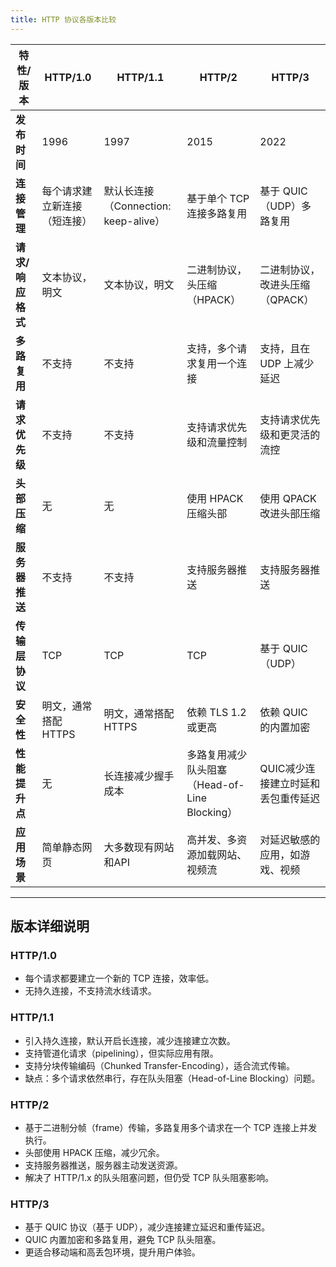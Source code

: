 ```yaml
---
title: HTTP 协议各版本比较
---
```


| 特性/版本       | HTTP/1.0       | HTTP/1.1                      | HTTP/2                            | HTTP/3              |
| ----------- | -------------- | ----------------------------- | --------------------------------- | ------------------- |
| **发布时间**    | 1996           | 1997                          | 2015                              | 2022                |
| **连接管理**    | 每个请求建立新连接（短连接） | 默认长连接（Connection: keep-alive） | 基于单个 TCP 连接多路复用                   | 基于 QUIC（UDP）多路复用    |
| **请求/响应格式** | 文本协议，明文        | 文本协议，明文                       | 二进制协议，头压缩（HPACK）                  | 二进制协议，改进头压缩（QPACK）  |
| **多路复用**    | 不支持            | 不支持                           | 支持，多个请求复用一个连接                     | 支持，且在 UDP 上减少延迟     |
| **请求优先级**   | 不支持            | 不支持                           | 支持请求优先级和流量控制                      | 支持请求优先级和更灵活的流控      |
| **头部压缩**    | 无              | 无                             | 使用 HPACK 压缩头部                     | 使用 QPACK 改进头部压缩     |
| **服务器推送**   | 不支持            | 不支持                           | 支持服务器推送                           | 支持服务器推送             |
| **传输层协议**   | TCP            | TCP                           | TCP                               | 基于 QUIC（UDP）        |
| **安全性**     | 明文，通常搭配 HTTPS  | 明文，通常搭配 HTTPS                 | 依赖 TLS 1.2 或更高                    | 依赖 QUIC 的内置加密       |
| **性能提升点**   | 无              | 长连接减少握手成本                     | 多路复用减少队头阻塞（Head-of-Line Blocking） | QUIC减少连接建立时延和丢包重传延迟 |
| **应用场景**    | 简单静态网页         | 大多数现有网站和API                   | 高并发、多资源加载网站、视频流                   | 对延迟敏感的应用，如游戏、视频     |

---

## 版本详细说明

### HTTP/1.0

* 每个请求都要建立一个新的 TCP 连接，效率低。
* 无持久连接，不支持流水线请求。

### HTTP/1.1

* 引入持久连接，默认开启长连接，减少连接建立次数。
* 支持管道化请求（pipelining），但实际应用有限。
* 支持分块传输编码（Chunked Transfer-Encoding），适合流式传输。
* 缺点：多个请求依然串行，存在队头阻塞（Head-of-Line Blocking）问题。

### HTTP/2

* 基于二进制分帧（frame）传输，多路复用多个请求在一个 TCP 连接上并发执行。
* 头部使用 HPACK 压缩，减少冗余。
* 支持服务器推送，服务器主动发送资源。
* 解决了 HTTP/1.x 的队头阻塞问题，但仍受 TCP 队头阻塞影响。

### HTTP/3

* 基于 QUIC 协议（基于 UDP），减少连接建立延迟和重传延迟。
* QUIC 内置加密和多路复用，避免 TCP 队头阻塞。
* 更适合移动端和高丢包环境，提升用户体验。